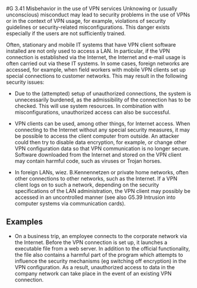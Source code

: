 #G 3.41 Misbehavior in the use of VPN services
Unknowing or (usually unconscious) misconduct may lead to security problems in the use of VPNs or in the context of VPN usage, for example, violations of security guidelines or security-related misconfigurations. This danger exists especially if the users are not sufficiently trained.

Often, stationary and mobile IT systems that have VPN client software installed are not only used to access a LAN. In particular, if the VPN connection is established via the Internet, the Internet and e-mail usage is often carried out via these IT systems. In some cases, foreign networks are accessed, for example, when field workers with mobile VPN clients set up special connections to customer networks. This may result in the following security issues:

* Due to the (attempted) setup of unauthorized connections, the system is unnecessarily burdened, as the admissibility of the connection has to be checked. This will use system resources. In combination with misconfigurations, unauthorized access can also be successful.


* VPN clients can be used, among other things, for Internet access. When connecting to the Internet without any special security measures, it may be possible to access the client computer from outside. An attacker could then try to disable data encryption, for example, or change other VPN configuration data so that VPN communication is no longer secure. Software downloaded from the Internet and stored on the VPN client may contain harmful code, such as viruses or Trojan horses.


* In foreign LANs, wiez. B.Kennennetzen or private home networks, often other connections to other networks, such as the Internet. If a VPN client logs on to such a network, depending on the security specifications of the LAN administration, the VPN client may possibly be accessed in an uncontrolled manner (see also G5.39 Intrusion into computer systems via communication cards).




## Examples 
* On a business trip, an employee connects to the corporate network via the Internet. Before the VPN connection is set up, it launches a executable file from a web server. In addition to the official functionality, the file also contains a harmful part of the program which attempts to influence the security mechanisms (eg switching off encryption) in the VPN configuration. As a result, unauthorized access to data in the company network can take place in the event of an existing VPN connection.




